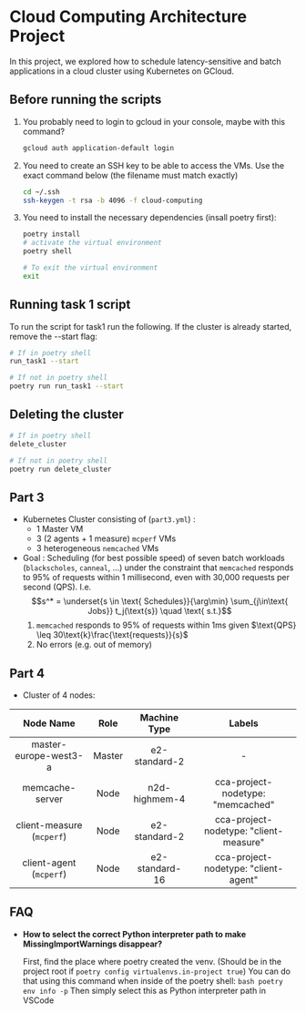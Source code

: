 # Cloud Computing Architecture Project

In this project, we explored how to schedule latency-sensitive and batch applications in a cloud cluster using Kubernetes on GCloud.

## Before running the scripts

1. You probably need to login to gcloud in your console, maybe with this command?
    ```bash
    gcloud auth application-default login
    ```
2. You need to create an SSH key to be able to access the VMs. Use the exact command below (the filename must match exactly)
    ```bash
    cd ~/.ssh
    ssh-keygen -t rsa -b 4096 -f cloud-computing
    ```

3. You need to install the necessary dependencies (insall poetry first):
    ```bash
    poetry install
    # activate the virtual environment
    poetry shell

    # To exit the virtual environment
    exit
    ```

## Running task 1 script

To run the script for task1 run the following. If the cluster is already started, remove the --start flag:
```bash
# If in poetry shell
run_task1 --start

# If not in poetry shell
poetry run run_task1 --start

```

## Deleting the cluster

```bash
# If in poetry shell
delete_cluster

# If not in poetry shell
poetry run delete_cluster
```

## Part 3

- Kubernetes Cluster consisting of (`part3.yml`) :
  - 1 Master VM
  - 3 (2 agents + 1 measure) `mcperf` VMs
  - 3 heterogeneous `nemcached` VMs
- Goal : Scheduling (for best possible speed) of seven batch workloads (`blackscholes`, `canneal`, ...) under the constraint that `memcached` responds to 95% of requests within 1 millisecond, even with 30,000 requests per second (QPS). I.e.
  $$s^* = \underset{s \in \text{ Schedules}}{\arg\min} \sum_{j\in\text{ Jobs}} t_j(\text{s}) \quad \text{ s.t.}$$
  1. `memcached` responds to $95\%$ of requests within $1$ms given $\text{QPS} \leq 30\text{k}\frac{\text{requests}}{s}$
  2. No errors (e.g. out of memory)

## Part 4

- Cluster of 4 nodes:

|         Node Name         |  Role  |  Machine Type  |                 Labels                 |
| :-----------------------: | :----: | :------------: | :------------------------------------: |
|   master-europe-west3-a   | Master | e2-standard-2  |                   -                    |
|      memcache-server      |  Node  | n2d-highmem-4  |   cca-project-nodetype: "memcached"    |
| client-measure (`mcperf`) |  Node  | e2-standard-2  | cca-project-nodetype: "client-measure" |
|  client-agent (`mcperf`)  |  Node  | e2-standard-16 |  cca-project-nodetype: "client-agent"  |

## FAQ
- **How to select the correct Python interpreter path to make MissingImportWarnings disappear?**

    First, find the place where poetry created the venv. (Should be in the project root if `poetry config virtualenvs.in-project true`)
    You can do that using this command when inside of the poetry shell: `bash poetry env info -p`
    Then simply select this as Python interpreter path in VSCode
